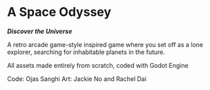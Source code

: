 # A Space Odyssey

***Discover the Universe***

A retro arcade game-style inspired game where you set off as a lone explorer, searching for inhabitable planets in the future.

All assets made entirely from scratch, coded with Godot Engine

Code: Ojas Sanghi
Art: Jackie No and Rachel Dai
